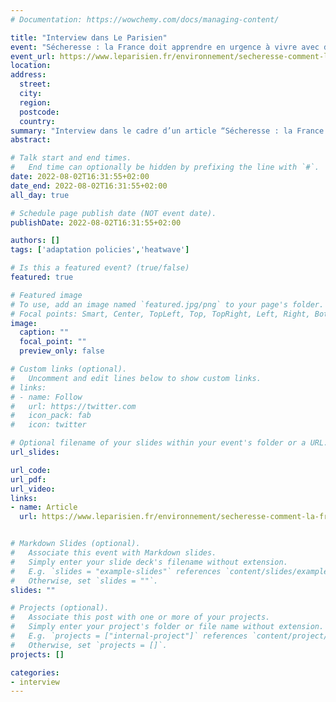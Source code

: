 ```yaml
---
# Documentation: https://wowchemy.com/docs/managing-content/

title: "Interview dans Le Parisien"
event: "Sécheresse : la France doit apprendre en urgence à vivre avec de moins en moins d’eau"
event_url: https://www.leparisien.fr/environnement/secheresse-comment-la-france-apprend-en-urgence-a-vivre-avec-de-moins-en-moins-deau-01-08-2022-7GDNSHEHW5CU5HD5LC3WPU7FL4.php
location:
address:
  street:
  city:
  region:
  postcode:
  country:
summary: "Interview dans le cadre d’un article “Sécheresse : la France doit apprendre en urgence à vivre avec de moins en moins d’eau“"
abstract:

# Talk start and end times.
#   End time can optionally be hidden by prefixing the line with `#`.
date: 2022-08-02T16:31:55+02:00
date_end: 2022-08-02T16:31:55+02:00
all_day: true

# Schedule page publish date (NOT event date).
publishDate: 2022-08-02T16:31:55+02:00

authors: []
tags: ['adaptation policies','heatwave']

# Is this a featured event? (true/false)
featured: true

# Featured image
# To use, add an image named `featured.jpg/png` to your page's folder. 
# Focal points: Smart, Center, TopLeft, Top, TopRight, Left, Right, BottomLeft, Bottom, BottomRight.
image:
  caption: ""
  focal_point: ""
  preview_only: false

# Custom links (optional).
#   Uncomment and edit lines below to show custom links.
# links:
# - name: Follow
#   url: https://twitter.com
#   icon_pack: fab
#   icon: twitter

# Optional filename of your slides within your event's folder or a URL.
url_slides:

url_code:
url_pdf:
url_video:
links:
- name: Article
  url: https://www.leparisien.fr/environnement/secheresse-comment-la-france-apprend-en-urgence-a-vivre-avec-de-moins-en-moins-deau-01-08-2022-7GDNSHEHW5CU5HD5LC3WPU7FL4.php


# Markdown Slides (optional).
#   Associate this event with Markdown slides.
#   Simply enter your slide deck's filename without extension.
#   E.g. `slides = "example-slides"` references `content/slides/example-slides.md`.
#   Otherwise, set `slides = ""`.
slides: ""

# Projects (optional).
#   Associate this post with one or more of your projects.
#   Simply enter your project's folder or file name without extension.
#   E.g. `projects = ["internal-project"]` references `content/project/deep-learning/index.md`.
#   Otherwise, set `projects = []`.
projects: []

categories:
- interview
---
```


